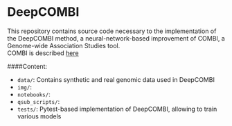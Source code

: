 # DeepCOMBI

This repository contains source code necessary to the implementation of the DeepCOMBI method, 
a neural-network-based improvement of COMBI, a Genome-wide Association Studies tool.  
COMBI is described [here](https://www.nature.com/articles/srep36671#methods)

####Content:

- `data/`:  Contains synthetic and real genomic data used in DeepCOMBI 
- `img/`:   
- `notebooks/`:   
- `qsub_scripts/`:   
- `tests/`:   Pytest-based implementation of DeepCOMBI, allowing to train various models
        
